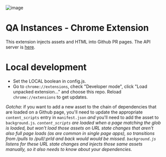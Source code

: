 ![image](https://cloud.githubusercontent.com/assets/2539761/25288498/197cfc4e-269c-11e7-923f-7e83fcd595ac.png)

# QA Instances - Chrome Extension

This extension injects assets and HTML into Github PR pages.
The API server is [here](https://github.com/minervaproject/qa-instances-api).

# Local development

- Set the LOCAL boolean in config.js.
- Go to `chrome://extensions`, check "Developer mode", click "Load unpacked extension..." and choose this repo. Reload `chrome://extensions` to get updates.

*Gotcha*: if you want to add a new asset to the chain of dependencies that are loaded on a Github page, you'll need to update the appropriate `content_scripts` entry in `manifest.json` _and_ you'll need to add the asset to `background.js`. 
_`content_scripts` are loaded when a page matching the glob is loaded, but won't load those assets on URL state changes that aren't also full page loads (as are common in single page apps), so transitions from /pulls to /pull/:prId and back would would be missed. `background.js` listens for these URL state changes and injects those same assets manually, so it also needs to know about your dependencies._